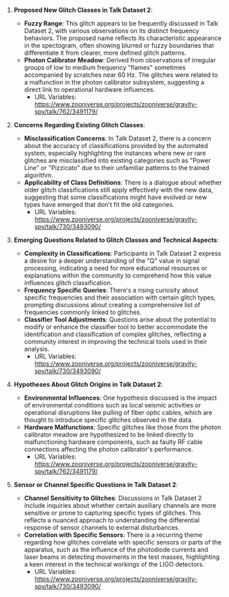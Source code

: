 1. **Proposed New Glitch Classes in Talk Dataset 2**:
   - **Fuzzy Range**: This glitch appears to be frequently discussed in Talk Dataset 2, with various observations on its distinct frequency behaviors. The proposed name reflects its characteristic appearance in the spectogram, often showing blurred or fuzzy boundaries that differentiate it from clearer, more defined glitch patterns.
   - **Photon Calibrator Meadow**: Derived from observations of irregular groups of low to medium frequency "flames" sometimes accompanied by scratches near 60 Hz. The glitches were related to a malfunction in the photon calibrator subsystem, suggesting a direct link to operational hardware influences.
     - URL Variables: https://www.zooniverse.org/projects/zooniverse/gravity-spy/talk/762/3491179/

2. **Concerns Regarding Existing Glitch Classes**:
   - **Misclassification Concerns**: In Talk Dataset 2, there is a concern about the accuracy of classifications provided by the automated system, especially highlighting the instances where new or rare glitches are misclassified into existing categories such as "Power Line" or "Pizzicato" due to their unfamiliar patterns to the trained algorithm.
   - **Applicability of Class Definitions**: There is a dialogue about whether older glitch classifications still apply effectively with the new data, suggesting that some classifications might have evolved or new types have emerged that don't fit the old categories.
     - URL Variables: https://www.zooniverse.org/projects/zooniverse/gravity-spy/talk/730/3493090/

3. **Emerging Questions Related to Glitch Classes and Technical Aspects**:
   - **Complexity in Classifications**: Participants in Talk Dataset 2 express a desire for a deeper understanding of the "Q" value in signal processing, indicating a need for more educational resources or explanations within the community to comprehend how this value influences glitch classification.
   - **Frequency Specific Queries**: There's a rising curiosity about specific frequencies and their association with certain glitch types, prompting discussions about creating a comprehensive list of frequencies commonly linked to glitches.
   - **Classifier Tool Adjustments**: Questions arise about the potential to modify or enhance the classifier tool to better accommodate the identification and classification of complex glitches, reflecting a community interest in improving the technical tools used in their analysis.
     - URL Variables: https://www.zooniverse.org/projects/zooniverse/gravity-spy/talk/730/3493090/

4. **Hypotheses About Glitch Origins in Talk Dataset 2**:
   - **Environmental Influences**: One hypothesis discussed is the impact of environmental conditions such as local seismic activities or operational disruptions like pulling of fiber optic cables, which are thought to introduce specific glitches observed in the data.
   - **Hardware Malfunctions**: Specific glitches like those from the photon calibrator meadow are hypothesized to be linked directly to malfunctioning hardware components, such as faulty RF cable connections affecting the photon calibrator's performance.
     - URL Variables: https://www.zooniverse.org/projects/zooniverse/gravity-spy/talk/762/3491179/

5. **Sensor or Channel Specific Questions in Talk Dataset 2**:
   - **Channel Sensitivity to Glitches**: Discussions in Talk Dataset 2 include inquiries about whether certain auxiliary channels are more sensitive or prone to capturing specific types of glitches. This reflects a nuanced approach to understanding the differential response of sensor channels to external disturbances.
   - **Correlation with Specific Sensors**: There is a recurring theme regarding how glitches correlate with specific sensors or parts of the apparatus, such as the influence of the photodiode currents and laser beams in detecting movements in the test masses, highlighting a keen interest in the technical workings of the LIGO detectors.
     - URL Variables: https://www.zooniverse.org/projects/zooniverse/gravity-spy/talk/730/3493090/